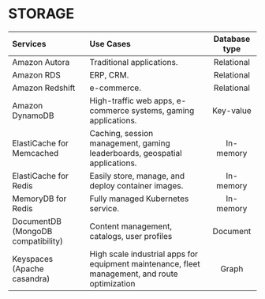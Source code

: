 # STORAGE

| Services                     | Use Cases                  | Database type
| :---                         | :----                      | :-----:
| Amazon Autora                | Traditional applications.  | Relational              
| Amazon RDS                   | ERP, CRM.                  | Relational 
| Amazon Redshift              | e-commerce.                | Relational 
| Amazon DynamoDB              | High-traffic web apps, e-commerce systems, gaming applications.                 |  Key-value      
| ElastiCache for Memcached    | Caching, session management, gaming leaderboards, geospatial applications.      |  In-memory     
| ElastiCache for Redis        | Easily store, manage, and deploy container images.                              |  In-memory       
| MemoryDB for Redis           | Fully managed Kubernetes service.                                               |  In-memory 
| DocumentDB (MongoDB compatibility) | Content management, catalogs, user profiles                                              | Document
| Keyspaces (Apache casandra) | High scale industrial apps for equipment maintenance, fleet management, and route optimization  | Graph